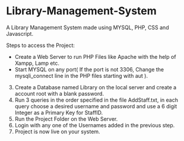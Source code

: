 # Library-Management-System
A Library Management System made using MYSQL, PHP, CSS and Javascript.

Steps to access the Project:
* Create a Web Server to run PHP Files like Apache with the help of Xampp, Lamp etc.
* Start MYSQL on any port( If the port is not 3306, Change the mysqli_connect line in the PHP files starting with aut ).
3. Create a Database named Library on the local server and create a account root with a blank password.
4. Run 3 queries in the order specified in the file AddStaff.txt, in each query choose a desired username and password and use a 6 digit Integer as a Primary Key for StaffID.
5. Run the Project Folder on the Web Server.
6. Login with any one of the Usernames added in the previous step.
7. Project is now live on your system.
